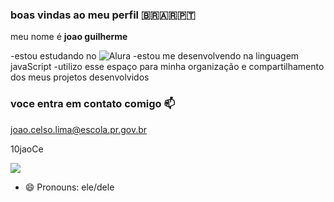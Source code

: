 ### boas vindas ao meu perfil 🇧🇷🇦🇷🇵🇹

meu nome é **joao guilherme**

-estou estudando no ![Alura](https://www.alura.com.br)
-estou me desenvolvendo na linguagem javaScript
-utilizo esse espaço para minha organização e compartilhamento dos meus projetos desenvolvidos

### voce entra em contato comigo 📫

joao.celso.lima@escola.pr.gov.br

10jaoCe

![](https://tenor.com/pt-BR/view/super-bomberman-nintendo-switch-white-gif-8015163)
- 😄 Pronouns: ele/dele


